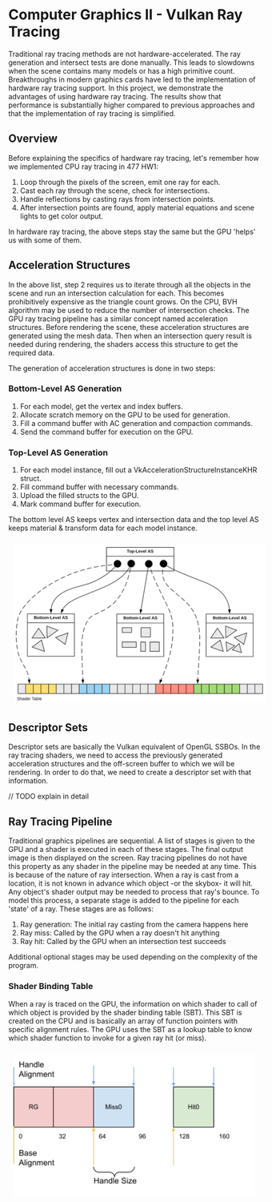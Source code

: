 # Computer Graphics II - Vulkan Ray Tracing

Traditional ray tracing methods are not hardware-accelerated. The ray generation and intersect tests are done manually. This leads to slowdowns when the scene contains many models or has a high primitive count.
Breakthroughs in modern graphics cards have led to the implementation of hardware ray tracing support. In this project, we demonstrate the advantages of using hardware ray tracing. The results show that performance is substantially higher compared
to previous approaches and that the implementation of ray tracing is simplified.

## Overview

Before explaining the specifics of hardware ray tracing, let's remember how we implemented CPU ray tracing in 477 HW1:

1. Loop through the pixels of the screen, emit one ray for each.
2. Cast each ray through the scene, check for intersections.
3. Handle reflections by casting rays from intersection points.
4. After intersection points are found, apply material equations and scene lights to get color output.

In hardware ray tracing, the above steps stay the same but the GPU 'helps' us with some of them.

## Acceleration Structures

In the above list, step 2 requires us to iterate through all the objects in the scene and run an intersection calculation for each. This becomes prohibitively expensive as the triangle count grows. On the CPU, BVH algorithm may be used to reduce the number
of intersection checks. The GPU ray tracing pipeline has a similar concept named acceleration structures. Before rendering the scene, these acceleration structures are generated using the mesh data. Then when an intersection query
result is needed during rendering, the shaders access this structure to get the required data.

The generation of acceleration structures is done in two steps:

### Bottom-Level AS Generation

1. For each model, get the vertex and index buffers.
2. Allocate scratch memory on the GPU to be used for generation.
3. Fill a command buffer with AC generation and compaction commands.
4. Send the command buffer for execution on the GPU.

### Top-Level AS Generation

1. For each model instance, fill out a VkAccelerationStructureInstanceKHR struct.
2. Fill command buffer with necessary commands.
3. Upload the filled structs to the GPU.
4. Mark command buffer for execution.

The bottom level AS keeps vertex and intersection data and the top level AS keeps material & transform data for each model instance.

<div style="display: flex;">
  <img src="acc.png" alt="Image 2" style="flex: 85%; padding: 10px;">
</div>

## Descriptor Sets

Descriptor sets are basically the Vulkan equivalent of OpenGL SSBOs. In the ray tracing shaders, we need to access the previously generated acceleration structures and the off-screen buffer to which we will be rendering. In order to do that, we need to create a descriptor set with that information. 

// TODO explain in detail

## Ray Tracing Pipeline

Traditional graphics pipelines are sequential. A list of stages is given to the GPU and a shader is executed in each of these stages. The final output image is then displayed on the screen. Ray tracing pipelines do not have this property as any shader
in the pipeline may be needed at any time. This is because of the nature of ray intersection. When a ray is cast from a location, it is not known in advance which object -or the skybox- it will hit. Any object's shader output may be needed to process that ray's bounce. To model this process, a separate stage is added to the pipeline for each 'state' of a ray. These stages are as follows:

1. Ray generation: The initial ray casting from the camera happens here
2. Ray miss: Called by the GPU when a ray doesn't hit anything
3. Ray hit: Called by the GPU when an intersection test succeeds

Additional optional stages may be used depending on the complexity of the program.

### Shader Binding Table

When a ray is traced on the GPU, the information on which shader to call of which object is provided by the shader binding table (SBT). This SBT is created on the CPU and is basically an array of function pointers with specific alignment rules.
The GPU uses the SBT as a lookup table to know which shader function to invoke for a given ray hit (or miss).

<div style="display: flex;">
  <img src="sbt.png" alt="Image 2" style="flex: 85%; padding: 10px;">
</div>


